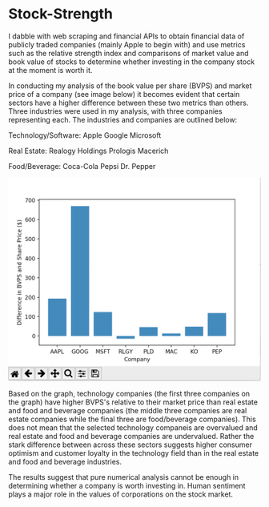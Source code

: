 # Stock-Strength
I dabble with web scraping and financial APIs to obtain financial data of publicly traded companies (mainly Apple to begin with) and use metrics such as the relative strength index and comparisons of market value and book value of stocks to determine whether investing in the company stock at the moment is worth it.

In conducting my analysis of the book value per share (BVPS) and market price of a company (see image below) it becomes evident that certain sectors have a higher difference between these two metrics than others. Three industries were used in my analysis, with three companies representing each. The industries and companies are outlined below:

Technology/Software:
Apple
Google
Microsoft

Real Estate:
Realogy Holdings
Prologis
Macerich

Food/Beverage:
Coca-Cola
Pepsi
Dr. Pepper

![](StockStrengthGraph.png)

Based on the graph, technology companies (the first three companies on the graph) have higher BVPS's relative to their market price than real estate and food and beverage companies (the middle three companies are real estate companies while the final three are food/beverage companies). This does not mean that the selected technology companeis are overvalued and real estate and food and beverage companies are undervalued. Rather the stark difference between across these sectors suggests higher consumer optimism and customer loyalty in the technology field than in the real estate and food and beverage industries. 


The results suggest that pure numerical analysis cannot be enough in determining whether a company is worth investing in. Human sentiment plays a major role in the values of corporations on the stock market. 
